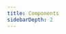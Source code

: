```yaml
---
title: Components
sidebarDepth: 2
---
```



<template>

# Components

<a-alert type="info" show-icon>
 <div slot="message">
    Due to the style conflict between ACE and Antdocs theme, the effect demonstration here is subject to actual application.
  </div>
</a-alert>

## Button

Commonly used button.

### Regular Button

<div class="demo-wrap" :style="{backgroundColor: bgColor}">
  <button class="ace-btn">Button</button>
  <button class="ace-btn" disabled>Button</button>
</div>

::: details Show Code

```html
<button class="ace-btn">Button</button>
<button class="ace-btn" disabled>Button</button>
```

:::

### Action Button

<div class="demo-wrap" :style="{backgroundColor: bgColor}">
  <button class="ace-btn--action">Button</button>
  <button class="ace-btn--action" disabled>Button</button>
  <button class="ace-btn--error">Button</button>
  <button class="ace-btn--error" disabled>Button</button>
</div>

::: details Show Code

```html
<button class="ace-btn--action">Button</button>
<button class="ace-btn--action" disabled>Button</button>
<button class="ace-btn--error">Button</button>
<button class="ace-btn--error" disabled>Button</button>
```

:::

### Icon Button

<div class="demo-wrap" :style="{backgroundColor: bgColor}">
  <button class="ace-btn">
    <img src="https://s1.ax1x.com/2020/07/30/aM3wMq.png">
    <span>Photoshop</span>
  </button>
  <button class="ace-btn" disabled>
    <img src="https://s1.ax1x.com/2020/07/30/aM3wMq.png">
    <span>Photoshop</span>
  </button>
</div>

::: details Show Code

```html
<button class="ace-btn">
  <img src="https://s1.ax1x.com/2020/07/30/aM3wMq.png" />
  <span>Photoshop</span>
</button>
<button class="ace-btn" disabled>
  <img src="https://s1.ax1x.com/2020/07/30/aM3wMq.png" />
  <span>Photoshop</span>
</button>
```

:::

### Button Group

<div class="demo-wrap" :style="{backgroundColor: bgColor}">
  <div class="ace-btn-grp">
    <button class="ace-btn">Button</button>
    <button class="ace-btn active">Button</button>
    <button class="ace-btn">Button</button>
  </div>
  <p></p>
  <div class="ace-btn-grp">
    <button class="ace-btn">Button</button>
    <button class="ace-btn">Button</button>
    <button class="ace-btn">Button</button>
  </div>
</div>

::: details Show Code

```html
<div class="ace-btn-grp">
  <button class="ace-btn">Button</button>
  <button class="ace-btn active">Button</button>
  <button class="ace-btn">Button</button>
</div>
<div class="ace-btn-grp">
  <button class="ace-btn">Button</button>
  <button class="ace-btn">Button</button>
  <button class="ace-btn">Button</button>
</div>
```

:::

## CheckBox

<div class="demo-wrap" :style="{backgroundColor: bgColor}">
  <label class="ace-checkbox">
    <span class="ace-checkbox-checkmark"></span>
    <input name="Fruit" type="checkbox" data-style="checkbox">
    <span class="ace-checkbox-text">PS</span>
  </label>
  <label class="ace-checkbox checkbox-disabled">
    <span class="ace-checkbox-checkmark"></span>
    <input name="Fruitx" type="checkbox" data-style="checkbox">
    <span class="ace-checkbox-text">AI</span>
  </label>
  <label class="ace-checkbox checkbox-checked">
    <span class="ace-checkbox-checkmark"></span>
    <input name="Fruitx" type="checkbox" data-style="checkbox" checked>
    <span class="ace-checkbox-text">AE</span>
  </label>
  <label class="ace-checkbox checkbox-checked checkbox-disabled">
    <span class="ace-checkbox-checkmark"></span>
    <input name="Fruitx" type="checkbox" data-style="checkbox" checked>
    <span class="ace-checkbox-text">PR</span>
  </label>
</div>

::: details Show Code

```html
<label class="ace-checkbox">
  <span class="ace-checkbox-checkmark"></span>
  <input name="Fruit" type="checkbox" data-style="checkbox" />
  <span class="ace-checkbox-text">PS</span>
</label>
<label class="ace-checkbox checkbox-disabled">
  <span class="ace-checkbox-checkmark"></span>
  <input name="Fruitx" type="checkbox" data-style="checkbox" />
  <span class="ace-checkbox-text">AI</span>
</label>
<label class="ace-checkbox checkbox-checked">
  <span class="ace-checkbox-checkmark"></span>
  <input name="Fruitx" type="checkbox" data-style="checkbox" checked />
  <span class="ace-checkbox-text">AE</span>
</label>
<label class="ace-checkbox checkbox-checked checkbox-disabled">
  <span class="ace-checkbox-checkmark"></span>
  <input name="Fruitx" type="checkbox" data-style="checkbox" checked />
  <span class="ace-checkbox-text">PR</span>
</label>
```
:::

::: warning
Here the interaction conflicts with the documentation, go to **codepen.io** to see it.  <a-button type="primary" size="small" href="https://codepen.io/zpfz/pen/dyGBqaE" style="color:#fff" target="_blank">Demo</a-button>
:::

## Radio

<div class="demo-wrap" :style="{backgroundColor: bgColor}">
  <label class="ace-radio">
    <span class="ace-radio-checkmark"></span>
    <input name="Fruitx" type="radio" data-style="radio">
    <span class="ace-radio-text">PS</span>
  </label>
  <label class="ace-radio">
    <span class="ace-radio-checkmark"></span>
    <input name="Fruitx" type="radio" data-style="radio">
    <span class="ace-radio-text">AI</span>
  </label>
  <label class="ace-radio radio-checked radio-disabled">
    <span class="ace-radio-checkmark"></span>
    <input name="Fruit" type="radio" data-style="radio" checked>
    <span class="ace-radio-text">AE</span>
  </label>
</div>

::: details Show Code

```html
<label class="ace-radio">
  <span class="ace-radio-checkmark"></span>
  <input name="Fruitx" type="radio" data-style="radio" />
  <span class="ace-radio-text">PS</span>
</label>
<label class="ace-radio">
  <span class="ace-radio-checkmark"></span>
  <input name="Fruitx" type="radio" data-style="radio" />
  <span class="ace-radio-text">AI</span>
</label>
<label class="ace-radio radio-checked radio-disabled">
  <span class="ace-radio-checkmark"></span>
  <input name="Fruit" type="radio" data-style="radio" checked />
  <span class="ace-radio-text">AE</span>
</label>
```

:::

::: warning
Here the interaction conflicts with the documentation, go to **codepen.io** to see it.  <a-button type="primary" size="small" href="https://codepen.io/zpfz/pen/dyGBqaE" style="color:#fff" target="_blank">Demo</a-button>
:::


## Switch

<div class="demo-wrap" :style="{backgroundColor: bgColor}">
  <label class="ace-switch">
    <span class="ace-switch-checkmark"></span>
    <input name="switch" type="checkbox" data-style="switch" />
  </label>
  <label class="ace-switch switch-checked">
    <span class="ace-switch-checkmark"></span>
    <input name="switch" type="checkbox" data-style="switch" checked />
  </label>
  <label class="ace-switch switch-disabled">
    <span class="ace-switch-checkmark"></span>
    <input name="switch" type="checkbox" data-style="switch" checked />
  </label>
</div>

::: details Show Code

```html
<label class="ace-switch">
  <span class="ace-switch-checkmark"></span>
  <input name="switch" type="checkbox" data-style="switch" />
</label>
<label class="ace-switch switch-checked">
  <span class="ace-switch-checkmark"></span>
  <input name="switch" type="checkbox" data-style="switch" checked />
</label>
<label class="ace-switch switch-disabled">
  <span class="ace-switch-checkmark"></span>
  <input name="switch" type="checkbox" data-style="switch" checked />
</label>
```

:::

::: warning
Here the interaction conflicts with the documentation, go to **codepen.io** to see it.  <a-button type="primary" size="small" href="https://codepen.io/zpfz/pen/dyGBqaE" style="color:#fff" target="_blank">Demo</a-button>
:::


## Card

<div class="demo-wrap" :style="{backgroundColor: bgColor}">
    <div class="ace-card">A lightweight UI framework for Adobe CEP. </div>
</div>

::: details Show Code

```html
<div class="ace-card">A lightweight UI framework for Adobe CEP.</div>
```

:::

## Badge

<div class="demo-wrap" :style="{backgroundColor: bgColor}">
  <span class="ace-badge--blue">VIP</span>
  <span class="ace-badge--green">VIP</span>
  <span class="ace-badge--gray">VIP</span>
  <span class="ace-badge--warm">VIP</span>
  <span class="ace-badge--red">VIP</span>
</div>

::: details Show Code

```html
<span class="ace-badge--blue">VIP</span>
<span class="ace-badge--green">VIP</span>
<span class="ace-badge--gray">VIP</span>
<span class="ace-badge--warm">VIP</span>
<span class="ace-badge--red">VIP</span>
```

:::

## Notification

<div class="demo-wrap" :style="{backgroundColor: bgColor}">
  <div class="ace-notification--info">A lightweight UI framework for Adobe CEP. </div>
  <p></p>
  <div class="ace-notification--success">A lightweight UI framework for Adobe CEP. </div>
  <p></p>
  <div class="ace-notification--warning">A lightweight UI framework for Adobe CEP. </div>
  <p></p>
  <div class="ace-notification--error">A lightweight UI framework for Adobe CEP. </div>
</div>

::: details Show Code

```html
<div class="ace-notification--info">
  A lightweight UI framework for Adobe CEP.
</div>
<div class="ace-notification--success">
  A lightweight UI framework for Adobe CEP.
</div>
<div class="ace-notification--warning">
  A lightweight UI framework for Adobe CEP.
</div>
<div class="ace-notification--error">
  A lightweight UI framework for Adobe CEP.
</div>
```

:::

## Range

<div class="demo-wrap" :style="{backgroundColor: bgColor}">
  <input type="range" class="ace-range">
  <input type="range" class="ace-range" disabled>
</div>

::: details Show Code

```html
<input type="range" class="ace-range" />
<input type="range" class="ace-range" disabled />
```

:::

## Textinput

<div class="demo-wrap" :style="{backgroundColor: bgColor}">
  <input type="text" class="ace-textinput" placeholder="text" value="">
  <input type="text" class="ace-textinput" placeholder="text" value="" disabled>
</div>

::: details Show Code

```html
<input type="text" class="ace-textinput" placeholder="text" value="" />
<input type="text" class="ace-textinput" placeholder="text" value="" disabled />
```

:::

## Textarea

<div class="demo-wrap" :style="{backgroundColor: bgColor}">
  <textarea class="ace-textarea" rows="6" cols="36" placeholder="Textarea"></textarea>
  <textarea class="ace-textarea" rows="6" cols="36" placeholder="Textarea" disabled></textarea>
</div>

::: details Show Code

```html
<textarea
  class="ace-textarea"
  rows="6"
  cols="36"
  placeholder="Textarea"
></textarea>
<textarea
  class="ace-textarea"
  rows="6"
  cols="36"
  placeholder="Textarea"
  disabled
></textarea>
```

:::

## Select

<div class="demo-wrap" :style="{backgroundColor: bgColor}">
 	<div class="ace-select">
		<div class="ace-select-frame">
			<input type="text" readonly autocomplete="off" placeholder="Pick a theme please" class="ace-input-select">
			<span class="ace-select-suffix">
				<i></i>
			</span>
		</div>
    <dl class="ace-select-dropdown">
      <dt>Dark tone</dt>
      <dd>Dark</dd>
      <dd>Gray Dark</dd>
      <dt>White tone</dt>
      <dd>Medium Gray</dd>
      <dd>Light</dd>
    </dl>
	</div>
  <p></p>
  <div class="ace-select">
		<div class="ace-select-frame">
			<input type="text" readonly autocomplete="off" placeholder="Pick a theme please" class="ace-input-select">
			<span class="ace-select-suffix">
				<i></i>
			</span>
		</div>
		<dl class="ace-select-dropdown">
			<dd>Dark</dd>
			<dd>Gray Dark</dd>
			<dd>Medium Gray</dd>
			<dd>Light</dd>
		</dl>
	</div>
  <p></p>
  <div class="ace-select select-disabled">
		<div class="ace-select-frame">
			<input type="text" readonly autocomplete="off" placeholder="Pick a theme please" class="ace-input-select">
			<span class="ace-select-suffix">
				<i></i>
			</span>
		</div>
		<dl class="ace-select-dropdown">
			<dd>Dark</dd>
			<dd>Gray Dark</dd>
			<dd>Medium Gray</dd>
			<dd>Light</dd>
		</dl>
	</div>
</div>

::: details Show Code

```html
<div class="ace-select">
  <div class="ace-select-frame">
    <input
      type="text"
      readonly
      autocomplete="off"
      placeholder="Pick a theme please"
      class="ace-input-select"
    />
    <span class="ace-select-suffix">
      <i></i>
    </span>
  </div>
  <dl class="ace-select-dropdown">
    <dt>Dark tone</dt>
    <dd>Dark</dd>
    <dd>Gray Dark</dd>
    <dt>White tone</dt>
    <dd>Medium Gray</dd>
    <dd>Light</dd>
  </dl>
</div>

<div class="ace-select">
  <div class="ace-select-frame">
    <input
      type="text"
      readonly
      autocomplete="off"
      placeholder="Pick a theme please"
      class="ace-input-select"
    />
    <span class="ace-select-suffix">
      <i></i>
    </span>
  </div>
  <dl class="ace-select-dropdown">
    <dd>Dark</dd>
    <dd>Gray Dark</dd>
    <dd>Medium Gray</dd>
    <dd>Light</dd>
  </dl>
</div>

<div class="ace-select select-disabled">
  <div class="ace-select-frame">
    <input
      type="text"
      readonly
      autocomplete="off"
      placeholder="Pick a theme please"
      class="ace-input-select"
    />
    <span class="ace-select-suffix">
      <i></i>
    </span>
  </div>
  <dl class="ace-select-dropdown">
    <dd>Dark</dd>
    <dd>Gray Dark</dd>
    <dd>Medium Gray</dd>
    <dd>Light</dd>
  </dl>
</div>
```
:::

::: warning
Here the interaction conflicts with the documentation, go to **codepen.io** to see it.  <a-button type="primary" size="small" href="https://codepen.io/zpfz/pen/dyGBqaE" style="color:#fff" target="_blank">Demo</a-button>
:::


<!-- <themeSwitch /> -->

  <div class="theme-switch">
    <div
      v-for="(theme, index) in classes"
      :key="index"
      :class="[theme.className, currentIndex == index ? 'actived' : '']"
      @click="themeSwitch(index)"
    ></div>
  </div>
</template>

<script>
export default {
  name: 'themeSwitch',
  data() {
    return {
      classes: [
        { className: 'theme-switch--dark' },
        { className: 'theme-switch--gray-dark' },
        { className: 'theme-switch--medium-gray' },
        { className: 'theme-switch--light' }
      ],
      currentIndex: 0,
      bgColor: '#323232'
    };
  },
  mounted() {
    this.addSheetFile('https://unpkg.com/ace-uikit/dist/ace.dark.css');
  },
  methods: {
    themeSwitch(index) {
      this.currentIndex = index;
      switch (index) {
        case 0:
          this.addSheetFile('https://unpkg.com/ace-uikit/dist/ace.dark.css');
          this.bgColor = '#323232';
          break;
        case 1:
          this.addSheetFile('https://unpkg.com/ace-uikit/dist/ace.gray.dark.css');
          this.bgColor = '#767676';
          break;
        case 2:
          this.addSheetFile('https://unpkg.com/ace-uikit/dist/ace.medium.gray.css');
          this.bgColor = '#b8b8b8';
          break;
        case 3:
          this.addSheetFile('https://unpkg.com/ace-uikit/dist/ace.light.css');
          this.bgColor = '#f0f0f0';
          break;
      }
    },
    addSheetFile(path){
      var fileref=document.createElement("link");
      fileref.rel="stylesheet";
      fileref.type="text/css";
      fileref.href= path;
      var headobj=document.getElementsByTagName('head')[0];
      headobj.appendChild(fileref);
    }
  }
};
</script>
<style lang="less" scoped>
.theme-switch {
  position: fixed;
  top: 270px;
  right: 40px;

  &--dark,
  &--gray-dark,
  &--medium-gray,
  &--light {
    width: 1.875rem;
    height: 1.875rem;
    margin: 3px;
    border: 3px solid #000;

    &.actived {
      border: 3px solid #23befa;
    }
  }
  &--dark {
    background-color: #323232;
  }
  &--gray-dark {
    background-color: #535353;
  }
  &--medium-gray {
    background-color: #b8b8b8;
  }
  &--light {
    background-color: #f0f0f0;
  }
}
</style>

